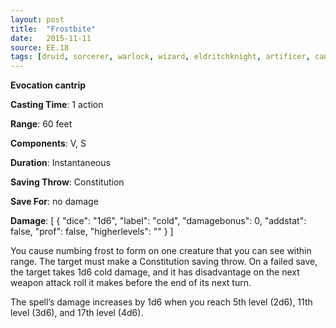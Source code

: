 ```yaml
---
layout: post
title:  "Frostbite"
date:   2015-11-11
source: EE.18
tags: [druid, sorcerer, warlock, wizard, eldritchknight, artificer, cantrip, evocation]
---
```


**Evocation cantrip**

**Casting Time**: 1 action

**Range**: 60 feet

**Components**: V, S

**Duration**: Instantaneous

**Saving Throw**: Constitution

**Save For**: no damage

**Damage**: [ { "dice": "1d6", "label": "cold", "damagebonus": 0, "addstat": false, "prof": false, "higherlevels": "" } ]

You cause numbing frost to form on one creature that you can see within range. The target must make a Constitution saving throw. On a failed save, the target takes 1d6 cold damage, and it has disadvantage on the next weapon attack roll it makes before the end of its next turn.

The spell’s damage increases by 1d6 when you reach 5th level (2d6), 11th level (3d6), and 17th level (4d6).
